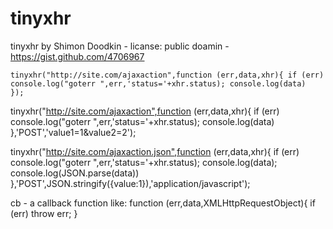 tinyxhr
=======

tinyxhr by Shimon Doodkin - licanse: public doamin - https://gist.github.com/4706967

```tinyxhr("http://site.com/ajaxaction",function (err,data,xhr){ if (err) console.log("goterr ",err,'status='+xhr.status); console.log(data)  });```

tinyxhr("http://site.com/ajaxaction",function (err,data,xhr){ if (err) console.log("goterr ",err,'status='+xhr.status); console.log(data)  },'POST','value1=1&value2=2');

tinyxhr("http://site.com/ajaxaction.json",function (err,data,xhr){ if (err) console.log("goterr ",err,'status='+xhr.status); console.log(data); console.log(JSON.parse(data))  },'POST',JSON.stringify({value:1}),'application/javascript'); 

cb - a callback function like: function (err,data,XMLHttpRequestObject){ if (err) throw err;   }
